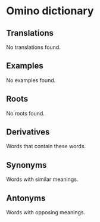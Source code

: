 <!--

Owen Gallagher
2021-04-09

-->

# Omino dictionary

<span class="frontend-import-translator"></span>

<h2 title="Translations of each input phrase, and definitions of each translation, if applicable.">Translations</h2>

<div id="all-translations">No translations found.</div>

<h2 title="Examples of each input phrase, and translations of each example, if applicable.">Examples</h2>

<div id="all-examples">No examples found.</div>

<h2 title="Roots contained within each input phrase, and their translations.">Roots</h2>

<div id="all-roots">No roots found.</div>

## Derivatives

Words that contain these words.

<div id="all-derivatives"></div>

## Synonyms

Words with similar meanings.

<div id="all-synonyms"></div>

## Antonyms

Words with opposing meanings.

<div id="all-antonyms"></div>
